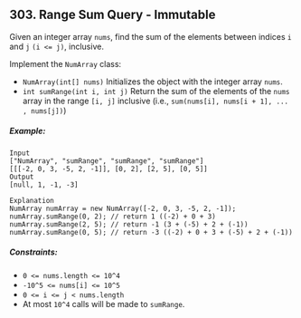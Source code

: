## 303. Range Sum Query - Immutable

Given an integer array ```nums```, find the sum of the elements between indices ```i``` and ```j``` ```(i <= j)```, inclusive.

Implement the ```NumArray``` class:

* ```NumArray(int[] nums)``` Initializes the object with the integer array ```nums```.
* ```int sumRange(int i, int j)``` Return the sum of the elements of the ```nums``` array in the range ```[i, j]``` inclusive (i.e., ```sum(nums[i], nums[i + 1], ... , nums[j])```)

##### Example:
```
Input
["NumArray", "sumRange", "sumRange", "sumRange"]
[[[-2, 0, 3, -5, 2, -1]], [0, 2], [2, 5], [0, 5]]
Output
[null, 1, -1, -3]

Explanation
NumArray numArray = new NumArray([-2, 0, 3, -5, 2, -1]);
numArray.sumRange(0, 2); // return 1 ((-2) + 0 + 3)
numArray.sumRange(2, 5); // return -1 (3 + (-5) + 2 + (-1))
numArray.sumRange(0, 5); // return -3 ((-2) + 0 + 3 + (-5) + 2 + (-1))
```

##### Constraints:

* ```0 <= nums.length <= 10^4```
* ```-10^5 <= nums[i] <= 10^5```
* ```0 <= i <= j < nums.length```
* At most ```10^4``` calls will be made to ```sumRange```.